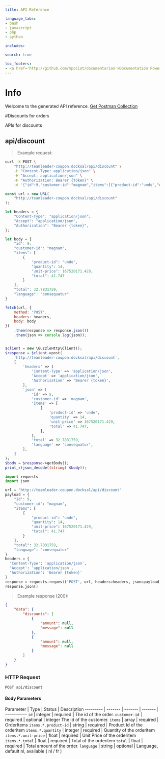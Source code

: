 ```yaml
---
title: API Reference

language_tabs:
- bash
- javascript
- php
- python

includes:

search: true

toc_footers:
- <a href='http://github.com/mpociot/documentarian'>Documentation Powered by Documentarian</a>
---
```

<!-- START_INFO -->
# Info

Welcome to the generated API reference.
[Get Postman Collection](http://teamleader-coupon.docksal/docs/collection.json)

<!-- END_INFO -->

#Discounts for orders


APIs for discounts
<!-- START_2932a8824bf86fbc99b8ebca644edd5e -->
## api/discount
> Example request:

```bash
curl -X POST \
    "http://teamleader-coupon.docksal/api/discount" \
    -H "Content-Type: application/json" \
    -H "Accept: application/json" \
    -H "Authorization: Bearer {token}" \
    -d '{"id":9,"customer-id":"magnam","items":[{"product-id":"unde","quantity":14,"unit-price":167520171.429,"total":41.747}],"total":32.7831759,"language":"consequatur"}'

```

```javascript
const url = new URL(
    "http://teamleader-coupon.docksal/api/discount"
);

let headers = {
    "Content-Type": "application/json",
    "Accept": "application/json",
    "Authorization": "Bearer {token}",
};

let body = {
    "id": 9,
    "customer-id": "magnam",
    "items": [
        {
            "product-id": "unde",
            "quantity": 14,
            "unit-price": 167520171.429,
            "total": 41.747
        }
    ],
    "total": 32.7831759,
    "language": "consequatur"
}

fetch(url, {
    method: "POST",
    headers: headers,
    body: body
})
    .then(response => response.json())
    .then(json => console.log(json));
```

```php

$client = new \GuzzleHttp\Client();
$response = $client->post(
    'http://teamleader-coupon.docksal/api/discount',
    [
        'headers' => [
            'Content-Type' => 'application/json',
            'Accept' => 'application/json',
            'Authorization' => 'Bearer {token}',
        ],
        'json' => [
            'id' => 9,
            'customer-id' => 'magnam',
            'items' => [
                [
                    'product-id' => 'unde',
                    'quantity' => 14,
                    'unit-price' => 167520171.429,
                    'total' => 41.747,
                ],
            ],
            'total' => 32.7831759,
            'language' => 'consequatur',
        ],
    ]
);
$body = $response->getBody();
print_r(json_decode((string) $body));
```

```python
import requests
import json

url = 'http://teamleader-coupon.docksal/api/discount'
payload = {
    "id": 9,
    "customer-id": "magnam",
    "items": [
        {
            "product-id": "unde",
            "quantity": 14,
            "unit-price": 167520171.429,
            "total": 41.747
        }
    ],
    "total": 32.7831759,
    "language": "consequatur"
}
headers = {
  'Content-Type': 'application/json',
  'Accept': 'application/json',
  'Authorization': 'Bearer {token}'
}
response = requests.request('POST', url, headers=headers, json=payload)
response.json()
```


> Example response (200):

```json
{
    "data": {
        "discounts": [
            {
                "amount": null,
                "message": null
            },
            {
                "amount": null,
                "message": null
            }
        ]
    }
}
```

### HTTP Request
`POST api/discount`

#### Body Parameters
Parameter | Type | Status | Description
--------- | ------- | ------- | ------- | -----------
    `id` | integer |  required  | The id of the order.
        `customer-id` | required |  optional  | integer The id of the customer.
        `items` | array |  required  | OrderItems
        `items.*.product-id` | string |  required  | Product Id of the orderitem
        `items.*.quantity` | integer |  required  | Quantity of the orderitem
        `items.*.unit-price` | float |  required  | Unit Price of the orderitem
        `items.*.total` | float |  required  | Total of the orderitem
        `total` | float |  required  | Total amount of the order.
        `language` | string |  optional  | Language, default nl, available ( nl / fr )
    
<!-- END_2932a8824bf86fbc99b8ebca644edd5e -->


